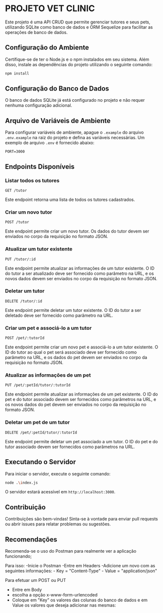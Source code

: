 # PROJETO VET CLINIC

Este projeto é uma API CRUD que permite gerenciar tutores e seus pets, utilizando SQLite como banco de dados e ORM Sequelize para facilitar as operações de banco de dados.

## Configuração do Ambiente

Certifique-se de ter o Node.js e o npm instalados em seu sistema. Além disso, instale as dependências do projeto utilizando o seguinte comando:

```bash
npm install
```

## Configuração do Banco de Dados

O banco de dados SQLite já está configurado no projeto e não requer nenhuma configuração adicional.

## Arquivo de Variáveis de Ambiente

Para configurar variáveis de ambiente, apague o `.example` do arquivo `.env.example` na raiz do projeto e defina as variáveis necessárias. Um exemplo de arquivo `.env` é fornecido abaixo:

```
PORT=3000
```

## Endpoints Disponíveis

### Listar todos os tutores
```
GET /tutor
```
Este endpoint retorna uma lista de todos os tutores cadastrados.

### Criar um novo tutor
```
POST /tutor
```
Este endpoint permite criar um novo tutor. Os dados do tutor devem ser enviados no corpo da requisição no formato JSON.

### Atualizar um tutor existente
```
PUT /tutor/:id
```
Este endpoint permite atualizar as informações de um tutor existente. O ID do tutor a ser atualizado deve ser fornecido como parâmetro na URL, e os novos dados devem ser enviados no corpo da requisição no formato JSON.

### Deletar um tutor
```
DELETE /tutor/:id
```
Este endpoint permite deletar um tutor existente. O ID do tutor a ser deletado deve ser fornecido como parâmetro na URL.

### Criar um pet e associá-lo a um tutor
```
POST /pet/:tutorId
```
Este endpoint permite criar um novo pet e associá-lo a um tutor existente. O ID do tutor ao qual o pet será associado deve ser fornecido como parâmetro na URL, e os dados do pet devem ser enviados no corpo da requisição no formato JSON.

### Atualizar as informações de um pet
```
PUT /pet/:petId/tutor/:tutorId
```
Este endpoint permite atualizar as informações de um pet existente. O ID do pet e do tutor associado devem ser fornecidos como parâmetros na URL, e os novos dados do pet devem ser enviados no corpo da requisição no formato JSON.

### Deletar um pet de um tutor
```
DELETE /pet/:petId/tutor/:tutorId
```
Este endpoint permite deletar um pet associado a um tutor. O ID do pet e do tutor associado devem ser fornecidos como parâmetros na URL.

## Executando o Servidor

Para iniciar o servidor, execute o seguinte comando:

```bash
node .\index.js
```

O servidor estará acessível em `http://localhost:3000`.

## Contribuição

Contribuições são bem-vindas! Sinta-se à vontade para enviar pull requests ou abrir issues para relatar problemas ou sugestões.

## Recomendações

Recomenda-se o uso do Postman para realmente ver a aplicação funcionando;

Para isso:
-Inicie o Postman
-Entre em Headers
-Adicione um novo com as seguintes informações:
    - Key = "Content-Type"
    - Value = "application/json"


Para efetuar um POST ou PUT
- Entre em Body
- escolha a opção x-www-form-urlencoded
- Coloque em "Key" os valores das colunas do banco de dados e em Value os valores que deseja adicionar nas mesmas: 

